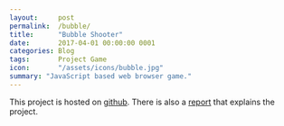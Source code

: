 ```yaml
---
layout:     post
permalink:  /bubble/
title:      "Bubble Shooter"
date:       2017-04-01 00:00:00 0001
categories: Blog
tags:       Project Game
icon:       "/assets/icons/bubble.jpg"
summary: "JavaScript based web browser game."
---
```

<div align="center">
  <link rel="stylesheet" type="text/css"
    href="https://rawgit.com/nicholas-maltbie/BubbleShooterJS/master/bubblestyle.css"/>
  <canvas id="game-canvas" style="margin:0 auto; margin-bottom:40px; background: #eee; max-width:100%" width="480" height="320"></canvas>
  <script type="application/javascript"
    src="https://rawgit.com/nicholas-maltbie/BubbleShooterJS/master/grid.js">
  </script>
  <script type="application/javascript"
    src="https://rawgit.com/nicholas-maltbie/BubbleShooterJS/master/ball.js">
  </script>
  <script type="application/javascript"
    src="https://rawgit.com/nicholas-maltbie/BubbleShooterJS/master/shooter.js">
  </script>
  <script type="application/javascript"
    src="https://rawgit.com/nicholas-maltbie/BubbleShooterJS/master/manager.js">
  </script>
  <script type="application/javascript"
    src="https://rawgit.com/nicholas-maltbie/BubbleShooterJS/master/bubbles.js">
  </script>
</div>



This project is hosted on [github](https://github.com/nicholas-maltbie/BubbleShooterJS/). There is also a [report](/bubble/report.html) that explains the project.

